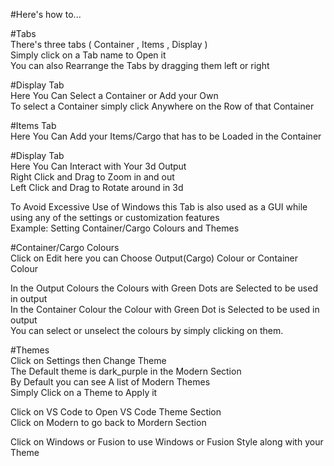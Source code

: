#Here's how to...  

#Tabs  
There's three tabs ( Container , Items , Display )  
Simply click on a Tab name to Open it  
You can also Rearrange the Tabs by dragging them left or right  

#Display Tab  
Here You Can Select a Container or Add your Own  
To select a Container simply click Anywhere on the Row of that Container  

#Items Tab   
Here You Can Add your Items/Cargo that has to be Loaded in the Container  

#Display Tab  
Here You Can Interact with Your 3d Output  
Right Click and Drag to Zoom in and out  
Left Click and Drag to Rotate around in 3d  

To Avoid Excessive Use of Windows this Tab is also used as a GUI while using any of the settings or customization features  
Example: Setting Container/Cargo Colours and Themes  

#Container/Cargo Colours  
Click on Edit here you can Choose Output(Cargo) Colour or Container Colour  

In the Output Colours the Colours with Green Dots are Selected to be used in output  
In the Container Colour the Colour with Green Dot is Selected to be used in output  
You can select or unselect the colours by simply clicking on them.  

#Themes  
Click on Settings then Change Theme  
The Default theme is dark_purple in the Modern Section   
By Default you can see A list of Modern Themes  
Simply Click on a Theme to Apply it  

Click on VS Code to Open VS Code Theme Section  
Click on Modern to go back to Mordern Section  

Click on Windows or Fusion to use Windows or Fusion Style along with your Theme

